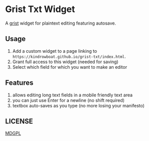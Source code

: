 # Grist Txt Widget

A [grist](https://getgrist.com) widget for plaintext editing featuring autosave.

## Usage

1. Add a custom widget to a page linking to `https://kindrowboat.github.io/grist-txt/index.html`.
1. Grant full access to this widget (needed for saving)
1. Select which field for which you want to make an editor

## Features

1. allows editing long text fields in a mobile friendly text area
1. you can just use Enter for a newline (no shift required)
1. textbox auto-saves as you type (no more losing your manifesto)

## LICENSE 

[MDGPL](./LICENSE)